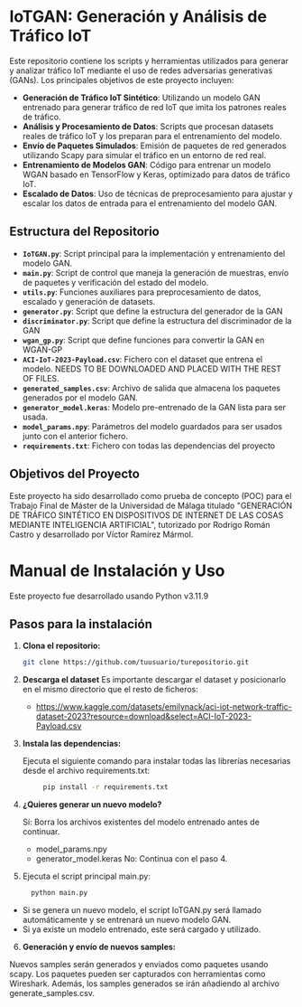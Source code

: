 # IoTGAN: Generación y Análisis de Tráfico IoT

Este repositorio contiene los scripts y herramientas utilizados para generar y analizar tráfico IoT mediante el uso de redes adversarias generativas (GANs). Los principales objetivos de este proyecto incluyen:

- **Generación de Tráfico IoT Sintético**: Utilizando un modelo GAN entrenado para generar tráfico de red IoT que imita los patrones reales de tráfico.
- **Análisis y Procesamiento de Datos**: Scripts que procesan datasets reales de tráfico IoT y los preparan para el entrenamiento del modelo.
- **Envío de Paquetes Simulados**: Emisión de paquetes de red generados utilizando Scapy para simular el tráfico en un entorno de red real.
- **Entrenamiento de Modelos GAN**: Código para entrenar un modelo WGAN basado en TensorFlow y Keras, optimizado para datos de tráfico IoT.
- **Escalado de Datos**: Uso de técnicas de preprocesamiento para ajustar y escalar los datos de entrada para el entrenamiento del modelo GAN.

## Estructura del Repositorio

- **`IoTGAN.py`**: Script principal para la implementación y entrenamiento del modelo GAN.
- **`main.py`**: Script de control que maneja la generación de muestras, envío de paquetes y verificación del estado del modelo.
- **`utils.py`**: Funciones auxiliares para preprocesamiento de datos, escalado y generación de datasets.
- **`generator.py`**: Script que define la estructura del generador de la GAN
- **`discriminator.py`**: Script que define la estructura del discriminador de la GAN
- **`wgan_gp.py`**: Script que define funciones para convertir la GAN en WGAN-GP
- **`ACI-IoT-2023-Payload.csv`**: Fichero con el dataset que entrena el modelo. NEEDS TO BE DOWNLOADED AND PLACED WITH THE REST OF FILES.
- **`generated_samples.csv`**: Archivo de salida que almacena los paquetes generados por el modelo GAN.
- **`generator_model.keras`**: Modelo pre-entrenado de la GAN lista para ser usada.
- **`model_params.npy`**: Parámetros del modelo guardados para ser usados junto con el anterior fichero.
- **`requirements.txt`**: Fichero con todas las dependencias del proyecto

## Objetivos del Proyecto

Este proyecto ha sido desarrollado como prueba de concepto (POC) para el Trabajo Final de Máster de la Universidad de Málaga titulado "GENERACIÓN DE TRÁFICO SINTÉTICO EN DISPOSITIVOS DE INTERNET DE LAS COSAS MEDIANTE INTELIGENCIA ARTIFICIAL", tutorizado por Rodrigo Román Castro y desarrollado por Víctor Ramírez Mármol.

# Manual de Instalación y Uso

Este proyecto fue desarrollado usando Python v3.11.9

## Pasos para la instalación

1. **Clona el repositorio:**

    ```bash
   git clone https://github.com/tuusuario/turepositorio.git

2. **Descarga el dataset**
   Es importante descargar el dataset y posicionarlo en el mismo directorio que el resto de ficheros:
   -    https://www.kaggle.com/datasets/emilynack/aci-iot-network-traffic-dataset-2023?resource=download&select=ACI-IoT-2023-Payload.csv
4. **Instala las dependencias:**

    Ejecuta el siguiente comando para instalar todas las librerías necesarias desde el archivo requirements.txt:

   ```bash
        pip install -r requirements.txt
5. **¿Quieres generar un nuevo modelo?**

    Sí: Borra los archivos existentes del modelo entrenado antes de continuar.
      - model_params.npy
      - generator_model.keras
    No: Continua con el paso 4.

6. Ejecuta el script principal main.py:
    ```bash
      python main.py
 - Si se genera un nuevo modelo, el script IoTGAN.py será llamado automáticamente y se entrenará un nuevo modelo GAN.
 - Si ya existe un modelo entrenado, este será cargado y utilizado.
   
6. **Generación y envío de nuevos samples:**

Nuevos samples serán generados y enviados como paquetes usando scapy. Los paquetes pueden ser capturados con herramientas como Wireshark. Además, los samples generados se irán añadiendo al archivo generate_samples.csv.
